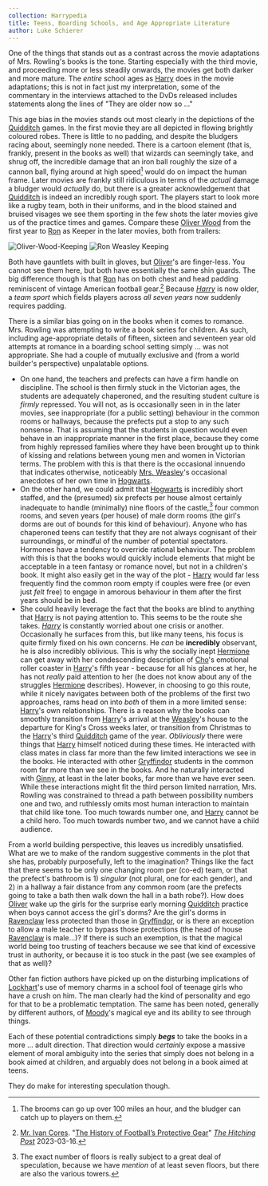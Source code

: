 ```yaml
---
collection: Harrypedia
title: Teens, Boarding Schools, and Age Appropriate Literature
author: Luke Schierer
---
```


One of the things that stands out as a contrast across the movie adaptations of Mrs. Rowling's books is the tone. Starting especially with the third movie, and proceeding more or less steadily onwards, the movies get both darker and more mature. The _entire_ school ages as [Harry] does in the movie adaptations; this is not in fact just my interpretation, some of the commentary in the interviews attached to the DvDs released includes statements along the lines of "They are older now so ..."

This age bias in the movies stands out most clearly in the depictions of the [Quidditch] games. In the first movie they are all depicted in flowing brightly coloured robes. There is little to no padding, and despite the bludgers racing about, seemingly none needed. There is a cartoon element (that is, frankly, present in the books as well) that wizards can seemingly take, and shrug off, the incredible damage that an iron ball roughly the size of a cannon ball, flying around at high speed[^241203-1] would do on impact the human frame. Later movies are frankly still ridiculous in terms of the _actual_ damage a bludger would _actually_ do, but there is a greater acknowledgement that [Quidditch] is indeed an incredibly rough sport. The players start to look more like a rugby team, both in their uniforms, and in the blood stained and bruised visages we see them sporting in the few shots the later movies give us of the practice times and games. Compare these [Oliver Wood] from the first year to [Ron] as Keeper in the later movies, both from trailers:

<div class="imgCompare">

![Oliver-Wood-Keeping](@assets/OliverWoodKeeping.png)
![Ron Weasley Keeping](@assets/RonWeasleyKeeping.png)

</div>

Both have gauntlets with built in gloves, but [Oliver]'s are finger-less. You cannot see them here, but both have essentially the same shin guards. The big difference though is that [Ron] has on both chest and head padding reminiscent of vintage American football gear.[^241203-2] Because _[Harry]_ is now older, a _team sport_ which fields players across _all seven years_ now suddenly requires padding.

There is a similar bias going on in the books when it comes to romance. Mrs. Rowling was attempting to write a book series for children. As such, including age-appropriate details of fifteen, sixteen and seventeen year old attempts at romance in a boarding school setting simply ... was not appropriate. She had a couple of mutually exclusive and (from a world builder's perspective) unpalatable options.

- On one hand, the teachers and prefects can have a firm handle on discipline. The school is then firmly stuck in the Victorian ages, the students are adequately chaperoned, and the resulting student culture is _firmly_ repressed. You will not, as is occasionally seen in in the later movies, see inappropriate (for a public setting) behaviour in the common rooms or hallways, because the prefects put a stop to any such nonsense. That is assuming that the students in question would even behave in an inappropriate manner in the first place, because they come from highly repressed families where they have been brought up to think of kissing and relations between young men and women in Victorian terms. The problem with this is that there is the occasional innuendo that indicates otherwise, noticeably [Mrs. Weasley]'s occasional anecdotes of her own time in [Hogwarts].
- On the other hand, we could admit that [Hogwarts] is incredibly short staffed, and the (presumed) six prefects per house almost certainly inadequate to handle (minimally) nine floors of the castle,[^241203] four common rooms, and seven years (per house) of male dorm rooms (the girl's dorms are out of bounds for this kind of behaviour). Anyone who has chaperoned teens can testify that they are not always cognisant of their surroundings, or mindful of the number of potential spectators. Hormones have a tendency to override rational behaviour. The problem with this is that the books would quickly include elements that might be acceptable in a teen fantasy or romance novel, but not in a children's book. It might also easily get in the way of the plot - [Harry] would far less frequently find the common room empty if couples were free (or even just _felt_ free) to engage in amorous behaviour in them after the first years should be in bed.
- She could heavily leverage the fact that the books are blind to anything that [Harry] is not paying attention to. This seems to be the route she takes. _[Harry]_ is constantly worried about one crisis or another. Occasionally he surfaces from this, but like many teens, his focus is quite firmly fixed on his own concerns. He _can_ be **incredibly** observant, he is also incredibly oblivious. This is why the socially inept [Hermione] can get away with her condescending description of [Cho]'s emotional roller coaster in [Harry]'s fifth year - because for all his glances at her, he has not _really_ paid attention to her (he does not know about any of the struggles [Hermione] describes). However, in choosing to go this route, while it nicely navigates between both of the problems of the first two approaches, rams head on into _both_ of them in a more limited sense: [Harry]'s own relationships. There is a reason why the books can smoothly transition from [Harry]'s arrival at the [Weasley]'s house to the departure for King's Cross weeks later, or transition from Christmas to the [Harry]'s third [Quidditch] game of the year. _Obliviously_ there were things that [Harry] himself noticed during these times. He interacted with class mates in class far more than the few limited interactions we see in the books. He interacted with other [Gryffindor] students in the common room far more than we see in the books. And he naturally interacted with [Ginny], at least in the later books, far more than we have ever seen. While these interactions might fit the third person limited narration, Mrs. Rowling was constrained to thread a path between possibility numbers one and two, and ruthlessly omits most human interaction to maintain that child like tone. Too much towards number one, and [Harry] cannot be a child hero. Too much towards number two, and we cannot have a child audience.

From a world building perspective, this leaves us incredibly unsatisfied. What are we to make of the random suggestive comments in the plot that she has, probably purposefully, left to the imagination? Things like the fact that there seems to be only one changing room per (co-ed) team, or that the prefect's bathroom is 1) _singular_ (not plural, one for each gender), and 2) in a hallway a fair distance from any common room (are the prefects going to take a bath then walk down the hall in a bath robe?). How does [Oliver] wake up the girls for the surprise early morning [Quidditch] practice when boys cannot access the girl's dorms? Are the girl's dorms in [Ravenclaw] less protected than those in [Gryffindor], or is there an exception to allow a male teacher to bypass those protections (the head of house [Ravenclaw] is male...)? If there is such an exemption, is that the magical world being too trusting of teachers because we see that kind of excessive trust in authority, or because it is too stuck in the past (we see examples of that as well)?

Other fan fiction authors have picked up on the disturbing implications of [Lockhart]'s use of memory charms in a school fool of teenage girls who have a crush on him. The man clearly had the kind of personality and ego for that to be a problematic temptation. The same has been noted, generally by different authors, of [Moody]'s magical eye and its ability to see through things.

Each of these potential contradictions simply **_begs_** to take the books in a more ... adult direction. That direction would _certainly_ expose a massive element of moral ambiguity into the series that simply does not belong in a book aimed at children, and arguably does not belong in a book aimed at teens.

They do make for interesting speculation though.

[^241203]: The exact number of floors is really subject to a great deal of speculation, because we have _mention_ of at least seven floors, but there are also the various towers.

[^241203-2]: [Mr. Ivan Cores](https://cmhs.news/author/ivancortesarias/). "[The History of Football’s Protective Gear](https://cmhs.news/the-history-of-footballs-protective-gear/)" _[The Hitching Post](https://cmhs.news/)_ 2023-03-16.

[^241203-1]: The brooms can go up over 100 miles an hour, and the bludger can catch up to players on them.

[Cho]: /Harrypedia/people/chang/cho/
[Ginny]: /Harrypedia/people/weasley/ginevra_molly/
[Gryffindor]: /Harrypedia/hogwarts/gryffindor/
[Harry]: /Harrypedia/people/Potter/Harry_James/
[Hermione]: /Harrypedia/people/granger/hermione_jean/
[Hogwarts]: /Harrypedia/hogwarts/
[Lockhart]: /Harrypedia/people/lockhart/gilderoy/
[Luna]: /Harrypedia/people/lovegood/luna/
[Moody]: /Harrypedia/people/moody/alastor/
[Mrs. Weasley]: /Harrypedia/people/prewett/molly/
[Oliver Wood]: /Harrypedia/people/wood/oliver/
[Oliver]: /Harrypedia/people/wood/oliver/
[Quidditch]: /Harrypedia/quidditch/
[Ravenclaw]: /Harrypedia/hogwarts/ravenclaw/
[Ron]: /Harrypedia/people/weasley/ronald_bilius/
[Weasley]: /Harrypedia/people/weasley/
